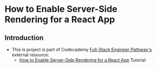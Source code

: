 # How to Enable Server-Side Rendering for a React App

## Introduction

- This is project is part of Codecademy [Full-Stack Engineer Pathway's](https://www.codecademy.com/learn/paths/full-stack-engineering-cfb) external resource:
    - [How to Enable Server-Side Rendering for a React App](https://www.digitalocean.com/community/tutorials/react-server-side-rendering) Tutorial